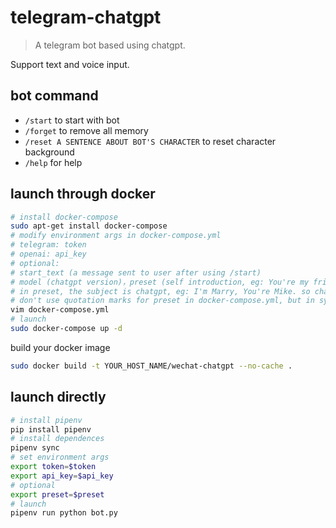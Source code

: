# telegram-chatgpt
> A telegram bot based using chatgpt.

Support text and voice input.

## bot command
- `/start` to start with bot
- `/forget` to remove all memory
- `/reset A SENTENCE ABOUT BOT'S CHARACTER` to reset character background
- `/help` for help

## launch through docker
```sh
# install docker-compose
sudo apt-get install docker-compose
# modify environment args in docker-compose.yml
# telegram: token
# openai: api_key
# optional:
# start_text (a message sent to user after using /start)
# model (chatgpt version)，preset (self introduction, eg: You're my friend), memory_length (default 100, < 0 for unlimit)
# in preset, the subject is chatgpt, eg: I'm Marry, You're Mike. so chatgpt is Marry, you are Mkie.
# don't use quotation marks for preset in docker-compose.yml, but in system environmant setting.
vim docker-compose.yml
# launch
sudo docker-compose up -d
```

build your docker image
```sh
sudo docker build -t YOUR_HOST_NAME/wechat-chatgpt --no-cache .
```

## launch directly
```sh
# install pipenv
pip install pipenv
# install dependences
pipenv sync
# set environment args
export token=$token
export api_key=$api_key
# optional
export preset=$preset
# launch
pipenv run python bot.py
```
